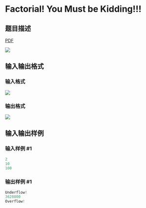 # Factorial! You Must be Kidding!!!

## 题目描述

[problemUrl]: https://uva.onlinejudge.org/index.php?option=com_onlinejudge&Itemid=8&category=15&page=show_problem&problem=1264

[PDF](https://uva.onlinejudge.org/external/103/p10323.pdf)

![](https://cdn.luogu.com.cn/upload/vjudge_pic/UVA10323/48e34acc5d85db82dace1038f70d197dd78a548b.png)

## 输入输出格式

### 输入格式

![](https://cdn.luogu.com.cn/upload/vjudge_pic/UVA10323/ff26acc283838ae1c84812e2168a973066374f5b.png)

### 输出格式

![](https://cdn.luogu.com.cn/upload/vjudge_pic/UVA10323/e9cd020431072072325cfbd8075eec3b9744b31e.png)

## 输入输出样例

### 输入样例 #1

```cpp
2
10
100
```


### 输出样例 #1

```cpp
Underflow!
3628800
Overflow!
```



